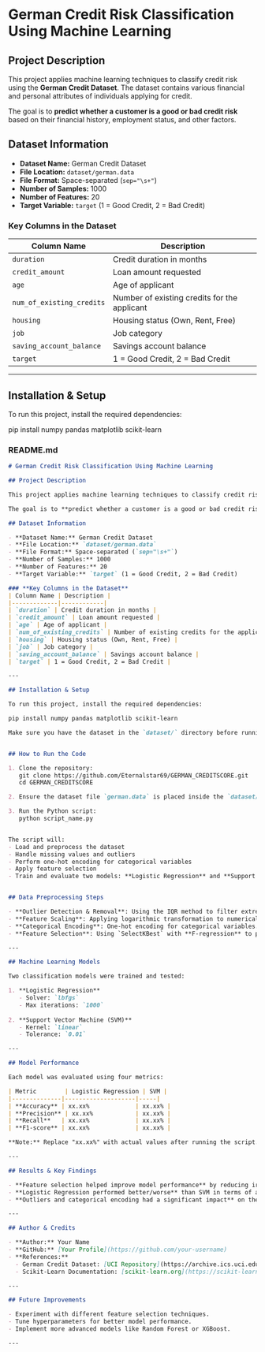 # German Credit Risk Classification Using Machine Learning

## Project Description

This project applies machine learning techniques to classify credit risk using the **German Credit Dataset**. The dataset contains various financial and personal attributes of individuals applying for credit. 

The goal is to **predict whether a customer is a good or bad credit risk** based on their financial history, employment status, and other factors.

## Dataset Information

- **Dataset Name:** German Credit Dataset  
- **File Location:** `dataset/german.data`  
- **File Format:** Space-separated (`sep="\s+"`)  
- **Number of Samples:** 1000  
- **Number of Features:** 20  
- **Target Variable:** `target` (1 = Good Credit, 2 = Bad Credit)  

### **Key Columns in the Dataset**
| Column Name | Description |
|-------------|------------|
| `duration` | Credit duration in months |
| `credit_amount` | Loan amount requested |
| `age` | Age of applicant |
| `num_of_existing_credits` | Number of existing credits for the applicant |
| `housing` | Housing status (Own, Rent, Free) |
| `job` | Job category |
| `saving_account_balance` | Savings account balance |
| `target` | 1 = Good Credit, 2 = Bad Credit |

---

## Installation & Setup

To run this project, install the required dependencies:

pip install numpy pandas matplotlib scikit-learn


### **README.md**  

```md
# German Credit Risk Classification Using Machine Learning

## Project Description

This project applies machine learning techniques to classify credit risk using the **German Credit Dataset**. The dataset contains various financial and personal attributes of individuals applying for credit. 

The goal is to **predict whether a customer is a good or bad credit risk** based on their financial history, employment status, and other factors.

## Dataset Information

- **Dataset Name:** German Credit Dataset  
- **File Location:** `dataset/german.data`  
- **File Format:** Space-separated (`sep="\s+"`)  
- **Number of Samples:** 1000  
- **Number of Features:** 20  
- **Target Variable:** `target` (1 = Good Credit, 2 = Bad Credit)  

### **Key Columns in the Dataset**
| Column Name | Description |
|-------------|------------|
| `duration` | Credit duration in months |
| `credit_amount` | Loan amount requested |
| `age` | Age of applicant |
| `num_of_existing_credits` | Number of existing credits for the applicant |
| `housing` | Housing status (Own, Rent, Free) |
| `job` | Job category |
| `saving_account_balance` | Savings account balance |
| `target` | 1 = Good Credit, 2 = Bad Credit |

---

## Installation & Setup

To run this project, install the required dependencies:

pip install numpy pandas matplotlib scikit-learn

Make sure you have the dataset in the `dataset/` directory before running the script.


## How to Run the Code

1. Clone the repository:
   git clone https://github.com/Eternalstar69/GERMAN_CREDITSCORE.git
   cd GERMAN_CREDITSCORE

2. Ensure the dataset file `german.data` is placed inside the `dataset/` folder.

3. Run the Python script:
   python script_name.py


The script will:
- Load and preprocess the dataset
- Handle missing values and outliers
- Perform one-hot encoding for categorical variables
- Apply feature selection
- Train and evaluate two models: **Logistic Regression** and **Support Vector Machine (SVM)**


## Data Preprocessing Steps

- **Outlier Detection & Removal**: Using the IQR method to filter extreme values.  
- **Feature Scaling**: Applying logarithmic transformation to numerical features.  
- **Categorical Encoding**: One-hot encoding for categorical variables.  
- **Feature Selection**: Using `SelectKBest` with **F-regression** to pick the 15 most important features.  

---

## Machine Learning Models

Two classification models were trained and tested:

1. **Logistic Regression**
   - Solver: `lbfgs`
   - Max iterations: `1000`
   
2. **Support Vector Machine (SVM)**
   - Kernel: `linear`
   - Tolerance: `0.01`

---

## Model Performance

Each model was evaluated using four metrics:

| Metric        | Logistic Regression | SVM |
|--------------|--------------------|-----|
| **Accuracy** | xx.xx%             | xx.xx% |
| **Precision** | xx.xx%            | xx.xx% |
| **Recall**   | xx.xx%             | xx.xx% |
| **F1-score** | xx.xx%             | xx.xx% |

**Note:** Replace "xx.xx%" with actual values after running the script.

---

## Results & Key Findings

- **Feature selection helped improve model performance** by reducing irrelevant data.  
- **Logistic Regression performed better/worse** than SVM in terms of accuracy and recall.  
- **Outliers and categorical encoding had a significant impact** on the results.  

---

## Author & Credits

- **Author:** Your Name  
- **GitHub:** [Your Profile](https://github.com/your-username)  
- **References:**  
  - German Credit Dataset: [UCI Repository](https://archive.ics.uci.edu/ml/datasets/statlog+(german+credit+data))  
  - Scikit-Learn Documentation: [scikit-learn.org](https://scikit-learn.org/)  

---

## Future Improvements

- Experiment with different feature selection techniques.  
- Tune hyperparameters for better model performance.  
- Implement more advanced models like Random Forest or XGBoost.  

---
